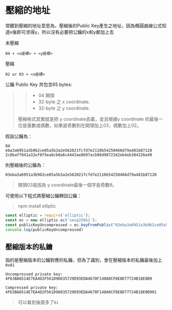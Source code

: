 # 壓縮的地址

常聽到壓縮的地址意思為，壓縮後的Public Key產生之地址，因為橢圓曲線公式知道x後即可求得y，所以沒有必要把公鑰的x和y都加上去

未壓縮

```
04 + <x座標> + <y座標>
```

壓縮

```
02 or 03 + <x座標>
```

公鑰 Public Key 共包含65 bytes:

> > * 04 開頭
> > * 32-byte 之 x coordinate.
> > * 32-byte 之 y coordinate.
>
> 壓縮格式其實就是把 y coordinate丟棄，並且根據y coordinate 的最後一位是基數或偶數，如果是奇數則在開頭加上03，偶數加上02。

假設公鑰為：

```
04
eba3a6951a3b962ce05a5b3a2e562021fcfd7e2110b54250466d79a481b87120
2c8baff041a32ef8f5ea8cb0a6c4443ae8697acb98d98723d2eb4eb384326e49
```

則壓縮後的公鑰為：

```
03eba3a6951a3b962ce05a5b3a2e562021fcfd7e2110b54250466d79a481b87120
```

> 開頭03是因為 y coordinate最後一個字是奇數9。

可使用以下程式將壓縮公鑰轉回公鑰：

> npm install elliptic

```js
const elliptic = require('elliptic');
const ec = new elliptic.ec('secp256k1');
const publicKeyUncompressed = ec.keyFromPublic("03eba3a6951a3b962ce05a5b3a2e562021fcfd7e2110b54250466d79a481b87120", 'hex').getPublic(false, 'hex');
console.log(publicKeyUncompressed)
```



## 壓縮版本的私鑰

指的是壓縮版本的公鑰對應的私鑰，但為了識別，會在壓縮版本的私鑰最後加上`0x01`

```
Uncompressed private key:	
4F63BA6514E7EA4D2F561D96035729D93EDA4678F148A0CF8E8D77724B18E0B9

Compressed private key:	
4F63BA6514E7EA4D2F561D96035729D93EDA4678F148A0CF8E8D77724B18E0B901
```

> 可以看到後面多了`01`



